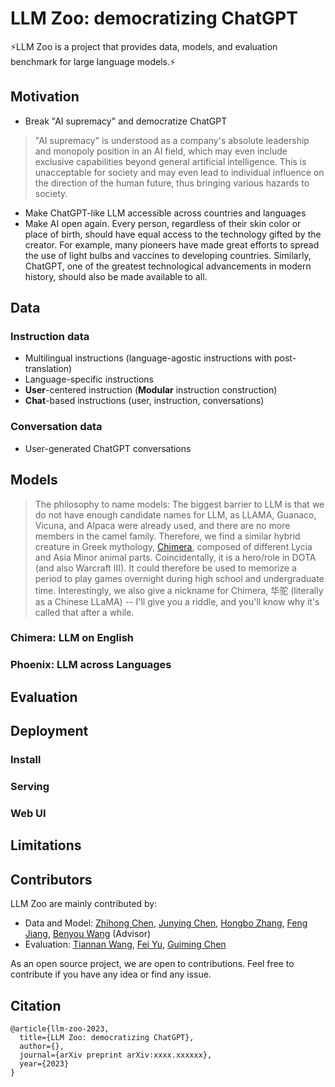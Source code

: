 # LLM Zoo: democratizing ChatGPT

⚡LLM Zoo is a project that provides data, models, and evaluation benchmark for large language models.⚡

## Motivation 

- Break  "AI supremacy"  and democratize ChatGPT
> "AI supremacy" is understood as a company's absolute leadership and monopoly position in an AI field, which may even include exclusive capabilities beyond general artificial intelligence. This is unacceptable for society and may even lead to individual influence on the direction of the human future, thus bringing various hazards to society.
- Make ChatGPT-like LLM accessible across countries and languages
- Make AI open again. Every person, regardless of their skin color or place of birth, should have equal access to the technology gifted by the creator. For example, many pioneers have made great efforts to spread the use of light bulbs and vaccines to developing countries. Similarly, ChatGPT, one of the greatest technological advancements in modern history, should also be made available to all.

## Data
### Instruction data
- Multilingual instructions (language-agostic instructions with post-translation)
- Language-specific instructions
- **User**-centered instruction (**Modular** instruction construction)
- **Chat**-based instructions (user, instruction, conversations)
### Conversation data
- User-generated ChatGPT conversations

## Models
> The philosophy to name models: The biggest barrier to LLM is that we do not have enough candidate names for LLM, as LLAMA, Guanaco, Vicuna, and Alpaca were already used, and there are no more members in the camel family. Therefore, we find a similar hybrid creature in Greek mythology, [Chimera](https://en.wikipedia.org/wiki/Chimera_(mythology)), composed of different Lycia and Asia Minor animal parts.
Coincidentally, it is a hero/role in DOTA (and also Warcraft III). It could therefore be used to memorize a period to play games overnight during high school and undergraduate time. Interestingly,  we also give a nickname for Chimera, 华驼 (literally as a Chinese LLaMA) -- I'll give you a riddle, and you'll know why it's called that after a while.

### Chimera: LLM on English

### Phoenix: LLM across Languages

## Evaluation

## Deployment
### Install
### Serving
### Web UI


## Limitations


## Contributors
LLM Zoo are mainly contributed by:
- Data and Model: [Zhihong Chen](), [Junying Chen](), [Hongbo Zhang](), [Feng Jiang](), [Benyou Wang]() (Advisor)
- Evaluation: [Tiannan Wang](), [Fei Yu](), [Guiming Chen]()

As an open source project, we are open to contributions. Feel free to contribute if you have any idea or find any issue.


## Citation
```angular2
@article{llm-zoo-2023,
  title={LLM Zoo: democratizing ChatGPT},
  author={},
  journal={arXiv preprint arXiv:xxxx.xxxxxx},
  year={2023}
}
```
